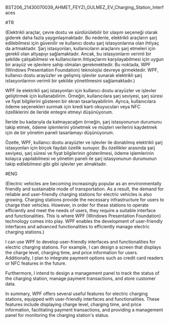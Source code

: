 BST206_21430070039_AHMET_FEYZI_GULMEZ_EV_Charging_Station_Interfaces

#TR

(Elektrikli araçlar, çevre dostu ve sürdürülebilir bir ulaşım seçeneği olarak giderek daha fazla yaygınlaşmaktadır. Bu nedenle, elektrikli araçların şarj edilebilmesi için güvenilir ve kullanıcı dostu şarj istasyonlarına olan ihtiyaç da artmaktadır. Şarj istasyonları, kullanıcıların araçlarını şarj etmeleri için gerekli olan altyapıyı sağlamaktadır. Ancak, bu istasyonların verimli bir şekilde çalışabilmesi ve kullanıcıların ihtiyaçlarını karşılayabilmesi için uygun bir arayüz ve işlevlere sahip olmaları gerekmektedir. Bu noktada, WPF (Windows Presentation Foundation) teknolojisi devreye girmektedir. WPF, kullanıcı dostu arayüzler ve gelişmiş işlevler sunarak elektrikli şarj istasyonlarının verimli bir şekilde yönetilmesini sağlamaktadır.)

WPF ile elektrikli şarj istasyonları için kullanıcı dostu arayüzler ve işlevler geliştirmek için kullanabilirim. Örneğin, kullanıcılara şarj seviyesi, şarj süresi ve fiyat bilgilerini gösteren bir ekran tasarlayabilirim. Ayrıca, kullanıcılara ödeme seçenekleri sunmak için kredi kartı okuyucuları veya NFC özelliklerini de ileride entegre etmeyi düşünüyorum.

İleride bu kadarıyla da kalmayacağım örneğin, şarj istasyonunun durumunu takip etmek, ödeme işlemlerini yönetmek ve müşteri verilerini kaydetmek için de bir yönetim paneli tasarlamayı düşünüyorum.

Özetle, WPF, kullanıcı dostu arayüzler ve işlevler ile donatılmış elektrikli şarj istasyonları için birçok faydalı özellik sunuyor. Bu özellikler arasında şarj seviyesi, şarj süresi ve fiyat bilgilerinin gösterilmesi, ödeme işlemlerinin kolayca yapılabilmesi ve yönetim paneli ile şarj istasyonunun durumunun takip edilebilmesi gibi gibi işlevler yer almaktadır.

#ENG

(Electric vehicles are becoming increasingly popular as an environmentally friendly and sustainable mode of transportation. As a result, the demand for reliable and user-friendly charging stations for electric vehicles is also growing. Charging stations provide the necessary infrastructure for users to charge their vehicles. However, in order for these stations to operate efficiently and meet the needs of users, they require a suitable interface and functionalities. This is where WPF (Windows Presentation Foundation) technology comes into play. WPF enables the development of user-friendly interfaces and advanced functionalities to efficiently manage electric charging stations.)

I can use WPF to develop user-friendly interfaces and functionalities for electric charging stations. For example, I can design a screen that displays the charge level, charging time, and price information for users. Additionally, I plan to integrate payment options such as credit card readers or NFC features in the future.

Furthermore, I intend to design a management panel to track the status of the charging station, manage payment transactions, and store customer data.

In summary, WPF offers several useful features for electric charging stations, equipped with user-friendly interfaces and functionalities. These features include displaying charge level, charging time, and price information, facilitating payment transactions, and providing a management panel for monitoring the charging station's status.

